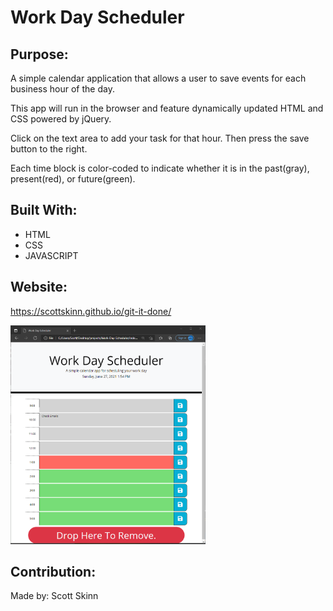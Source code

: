 # Work Day Scheduler

## Purpose:
A simple calendar application that allows a user to save events for each business hour of the day. 

This app will run in the browser and feature dynamically updated HTML and CSS powered by jQuery.

Click on the text area to add your task for that hour. Then press the save button to the right.

Each time block is color-coded to indicate whether it is in the past(gray), present(red), or future(green).

## Built With:
* HTML
* CSS
* JAVASCRIPT

## Website:
https://scottskinn.github.io/git-it-done/


<img src = "super-disco-main\Develop\Images\Work-day-schedular.png" height=350px>


## Contribution:
Made by: Scott Skinn 
